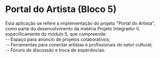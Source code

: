 # Portal do Artista (Bloco 5)

Esta aplicação se refere a implementação do projeto "Portal do Artista", como parte do desenvolvimento da matéria Projeto Integrador II, especificamente do módulo 5, que compreende: \
  -- Espaço para anúncio de projetos colaborativos; \
  -- Ferramentas para conectar artistas e profissionais do setor cultural; \
  -- Fóruns de discussão e troca de experiências. 
